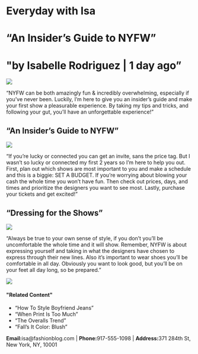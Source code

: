 <!DOCTYPE html>
<html>
  <head>
   <h1>Everyday with Isa</h1>
    <body>
       <h1>“An Insider’s Guide to NYFW”</h1>
       <h1>"by Isabelle Rodriguez | 1 day ago”</h1>
       <img src="https://content.codecademy.com/courses/learn-html/elements-and-structure/image-one.jpeg"/>
       <p>“NYFW can be both amazingly fun & incredibly overwhelming, especially if you’ve never been. Luckily, I’m here to give you an insider’s guide and make your first show a pleasurable experience. By taking my tips and tricks, and following your gut, you’ll have an unforgettable experience!”</p>
       <h2>“An Insider’s Guide to NYFW”</h2>
       <img src="https://content.codecademy.com/courses/learn-html/elements-and-structure/image-two.jpeg"/>
       <p>“If you’re lucky or connected you can get an invite, sans the price tag. But I wasn’t so lucky or connected my first 2 years so I’m here to help you out. First, plan out which shows are most important to you and make a schedule and this is a biggie: SET A BUDGET. If you’re worrying about blowing your cash the whole time you won’t have fun. Then check out prices, days, and times and prioritize the designers you want to see most. Lastly, purchase your tickets and get excited!”</p>
       <h2>“Dressing for the Shows”</h2>
       <img src="https://content.codecademy.com/courses/learn-html/elements-and-structure/image-three.jpeg"/>
       <p>“Always be true to your own sense of style, if you don’t you’ll be uncomfortable the whole time and it will show. Remember, NYFW is about expressing yourself and taking in what the designers have chosen to express through their new lines. Also it’s important to wear shoes you’ll be comfortable in all day. Obviously you want to look good, but you’ll be on your feet all day long, so be prepared.”</p>
        <img src="https://content.codecademy.com/courses/learn-html/elements-and-structure/profile.jpg"/>
       <h4>"Related Content"</h4>
         <ul>
           <li>“How To Style Boyfriend Jeans”</li>
           <li>“When Print Is Too Much”</li>
           <li>“The Overalls Trend”</li>
           <li>“Fall’s It Color: Blush”</li>
          </ul>
          <p><strong>Email:</strong>isa@fashionblog.com | <strong>Phone:</strong>917-555-1098 | <strong>Address:</strong>371 284th St, New York, NY, 10001</p>
        </body>
     </head>
  </html>

